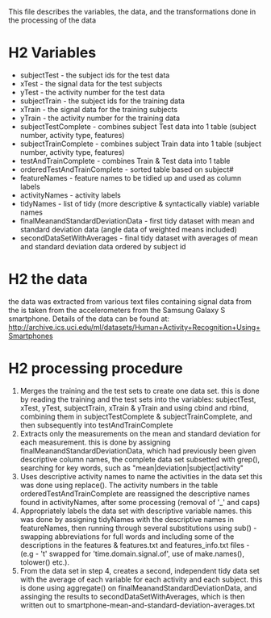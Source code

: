 This file describes the variables, the data, and the transformations done in the processing of the data 

# H2 Variables
-  subjectTest - the subject ids for the test data 
-  xTest - the signal data for the test subjects 
-  yTest - the activity number for the test data
-  subjectTrain - the subject ids for the training data
-  xTrain - the signal data for the training subjects 
-  yTrain - the activity number for the training data
-  subjectTestComplete - combines subject Test data into 1 table (subject number, activity type, features) 
-  subjectTrainComplete - combines subject Train data into 1 table (subject number, activity type, features)  
-  testAndTrainComplete - combines Train & Test data into 1 table
-  orderedTestAndTrainComplete - sorted table based on subject#
-  featureNames - feature names to be tidied up and used as column labels
-  activityNames - activity labels
-  tidyNames - list of tidy (more descriptive & syntactically viable) variable names            
-  finalMeanandStandardDeviationData - first tidy dataset with mean and standard deviation data (angle data of weighted means included)
-  secondDataSetWithAverages - final tidy dataset with averages of mean and standard deviation data ordered by subject id
  
# H2 the data
  the data was extracted from various text files containing signal data from the is taken from the accelerometers from the Samsung Galaxy S smartphone. 
  Details of the data can be found at: http://archive.ics.uci.edu/ml/datasets/Human+Activity+Recognition+Using+Smartphones
  
# H2 processing procedure
  1. Merges the training and the test sets to create one data set.
    this is done by reading the training and the test sets into the variables: subjectTest, xTest, yTest, subjectTrain, xTrain & yTrain
    and using cbind and rbind, combining them in subjectTestComplete & subjectTrainComplete, and then subsequently into testAndTrainComplete
  2. Extracts only the measurements on the mean and standard deviation for each measurement.
    this is done by assigning finalMeanandStandardDeviationData, which had previously been given descriptive column names, the complete data set subsetted with grep(), searching for key words, such as "mean|deviation|subject|activity"
  3. Uses descriptive activity names to name the activities in the data set
    this was done using replace(). The activity numbers in the table orderedTestAndTrainComplete are reassigned the descriptive names found in activityNames, after some processing (removal of '_' and caps)
  4. Appropriately labels the data set with descriptive variable names.
    this was done by assigning tidyNames with the descriptive names in featureNames, then running through several substitutions using sub() - swapping abbreviations for full words and including some of the descriptions in the features & features.txt and features_info.txt files - (e.g - 't' swapped for 'time.domain.signal.of', use of make.names(), tolower() etc.). 
  5. From the data set in step 4, creates a second, independent tidy data set with the average of each variable for each activity and each subject.
    this is done using aggregate() on finalMeanandStandardDeviationData, and assinging the results to secondDataSetWithAverages, which is then written out to smartphone-mean-and-standard-deviation-averages.txt
